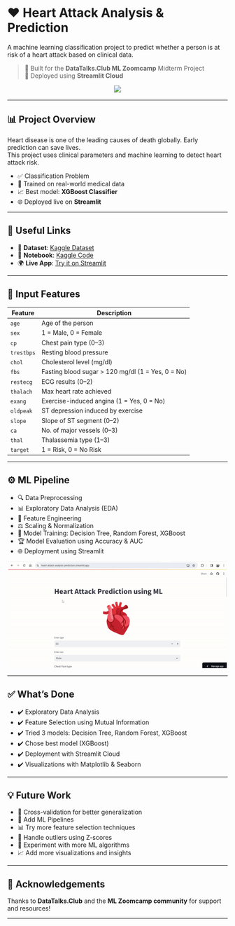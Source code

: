 # ❤️ Heart Attack Analysis & Prediction

A machine learning classification project to predict whether a person is at risk of a heart attack based on clinical data.

> 🚀 Built for the **DataTalks.Club ML Zoomcamp** Midterm Project  
> 🧠 Deployed using **Streamlit Cloud**

<p align="center">
  <img src="https://cdn.dribbble.com/users/2154580/screenshots/6452241/atemlos_loop_heart_v1.0_chriseff_dribbble.gif" width="400"/>
</p>

---

## 📊 Project Overview

Heart disease is one of the leading causes of death globally. Early prediction can save lives.  
This project uses clinical parameters and machine learning to detect heart attack risk.

- ✅ Classification Problem
- 🧪 Trained on real-world medical data
- 📈 Best model: **XGBoost Classifier**
- 🌐 Deployed live on **Streamlit**

---

## 🔗 Useful Links

- 📂 **Dataset**: [Kaggle Dataset](https://www.kaggle.com/datasets/rashikrahmanpritom/heart-attack-analysis-prediction-dataset)  
- 📓 **Notebook**: [Kaggle Code](https://www.kaggle.com/code/kavya2099/heart-attack-analysis-prediction/notebook)  
- 🌍 **Live App**: [Try it on Streamlit](https://heart-attack-analysis-prediction.streamlit.app/)

---

## 🧾 Input Features

| Feature     | Description                                         |
|-------------|-----------------------------------------------------|
| `age`       | Age of the person                                   |
| `sex`       | 1 = Male, 0 = Female                                |
| `cp`        | Chest pain type (0–3)                               |
| `trestbps`  | Resting blood pressure                              |
| `chol`      | Cholesterol level (mg/dl)                           |
| `fbs`       | Fasting blood sugar > 120 mg/dl (1 = Yes, 0 = No)   |
| `restecg`   | ECG results (0–2)                                   |
| `thalach`   | Max heart rate achieved                             |
| `exang`     | Exercise-induced angina (1 = Yes, 0 = No)           |
| `oldpeak`   | ST depression induced by exercise                   |
| `slope`     | Slope of ST segment (0–2)                           |
| `ca`        | No. of major vessels (0–3)                          |
| `thal`      | Thalassemia type (1–3)                              |
| `target`    | 1 = Risk, 0 = No Risk                               |

---

## ⚙️ ML Pipeline

- 🔍 Data Preprocessing  
- 📊 Exploratory Data Analysis (EDA)  
- 🔧 Feature Engineering  
- ⚖️ Scaling & Normalization  
- 🤖 Model Training: Decision Tree, Random Forest, XGBoost  
- 🏆 Model Evaluation using Accuracy & AUC  
- 🌐 Deployment using Streamlit

<p align="center">
  <img src="predict heart attack.gif" width="500"/>
</p>

---

## ✅ What’s Done

- ✔️ Exploratory Data Analysis  
- ✔️ Feature Selection using Mutual Information  
- ✔️ Tried 3 models: Decision Tree, Random Forest, XGBoost  
- ✔️ Chose best model (XGBoost)  
- ✔️ Deployment with Streamlit Cloud  
- ✔️ Visualizations with Matplotlib & Seaborn

---

## 💡 Future Work

- 🔁 Cross-validation for better generalization  
- 🔗 Add ML Pipelines  
- 📊 Try more feature selection techniques  
- 🚫 Handle outliers using Z-scores  
- 🤖 Experiment with more ML algorithms  
- 📈 Add more visualizations and insights

---

## 🙌 Acknowledgements

Thanks to **DataTalks.Club** and the **ML Zoomcamp community** for support and resources!

---
